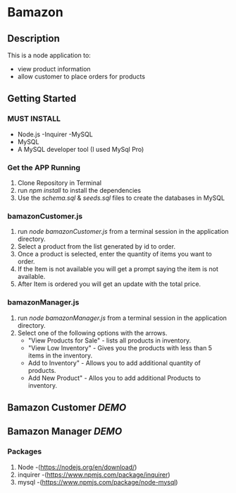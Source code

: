# Bamazon


## Description

This is a node application to:
* view product information
* allow customer to place orders for products

## Getting Started

### MUST INSTALL

* Node.js 
    -Inquirer
    -MySQL
* MySQL 
* A MySQL developer tool (I used MySql Pro)

### Get the APP Running

1. Clone Repository in Terminal
1. run *npm install* to install the dependencies
1. Use the *schema.sql* & *seeds.sql* files to create the databases in MySQL


### bamazonCustomer.js

1. run _node bamazonCustomer.js_ from a terminal session in the application directory.
1. Select a product from the list generated by id to order.
1. Once a product is selected, enter the quantity of items you want to order.
1. If the Item is not available you will get a prompt saying the item is not available.
1. After Item is ordered you will get an update with the total price.

### bamazonManager.js

1. run _node bamazonManager.js_ from a terminal session in the application directory.
1. Select one of the following options with the arrows.
    * "View Products for Sale" - lists all products in inventory.
    * "View Low Inventory" - Gives you the products with less than 5 items in the inventory.
    * Add to Inventory" - Allows you to add additional quantity of products.
    * Add New Product" - Allos you to add additional Products to inventory.


## Bamazon Customer *DEMO*



## Bamazon Manager *DEMO*




### Packages
1. Node -(https://nodejs.org/en/download/)
1. inquirer -(https://www.npmjs.com/package/inquirer)
1. mysql -(https://www.npmjs.com/package/node-mysql)
